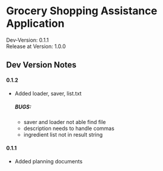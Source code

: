 # Grocery Shopping Assistance Application
Dev-Version: 0.1.1\
Release at Version: 1.0.0

## Dev Version Notes
#### 0.1.2
- Added loader, saver, list.txt
  ##### BUGS:
  - saver and loader not able find file
  - description needs to handle commas
  - ingredient list not in result string
#### 0.1.1
- Added planning documents
